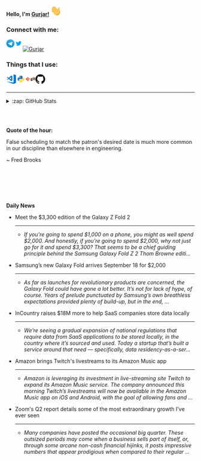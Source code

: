 #### Hello, I'm [Gurjar!](https://GurjarKing.github.io) <img src="https://raw.githubusercontent.com/ABSphreak/ABSphreak/master/gifs/Hi.gif" width="30px"></h2>


### Connect with me:

[<img align="left" alt="Gurjar | Telegram" width="22px" src="https://raw.githubusercontent.com/github/explore/80688e429a7d4ef2fca1e82350fe8e3517d3494d/topics/telegram/telegram.png" />][Telegram]
[<img align="left" alt="Gurjar | Twitter" width="22px" src="https://raw.githubusercontent.com/github/explore/80688e429a7d4ef2fca1e82350fe8e3517d3494d/topics/twitter/twitter.png" />][Twitter]

<br > <a href="https://github.com/GurjarKing"><img src="https://komarev.com/ghpvc/?username=GurjarKing" alt="Gurjar" /></a> <br />

<!-- <br >

![](https://visitor-badge.glitch.me/badge?page_id=GurjarKing)

<br /> -->

### Things that I use:

[<img align="left" alt="Visual Studio Code" width="26px" src="https://raw.githubusercontent.com/github/explore/80688e429a7d4ef2fca1e82350fe8e3517d3494d/topics/visual-studio-code/visual-studio-code.png" />][VSCode]
[<img align="left" alt="Python" width="26px" src="https://raw.githubusercontent.com/github/explore/80688e429a7d4ef2fca1e82350fe8e3517d3494d/topics/python/python.png" />][Python]
[<img align="left" alt="Git" width="26px" src="https://raw.githubusercontent.com/github/explore/80688e429a7d4ef2fca1e82350fe8e3517d3494d/topics/git/git.png" />][Git]
[<img align="left" alt="GitHub" width="26px" src="https://raw.githubusercontent.com/github/explore/78df643247d429f6cc873026c0622819ad797942/topics/github/github.png" />][Github]

<br />
<br />

---
<details>
  <summary>:zap: GitHub Stats</summary>

<img align="left" alt="Gurjar's Github Stats" src="https://github-readme-stats.vercel.app/api?username=GurjarKing&show_icons=true&hide_border=true&count_private=true&include_all_commit=true&theme=algolia" />

</details>

<!-- ### 🔔 My latest tweet
<a href="https://twitter.com/Gurjar_King43" target="_blank">
	<img src="https://github.com/GurjarKing/GurjarKing/raw/master/tweet.png" width="70%" align="center" alt="Click to view on Twitter" title="My latest tweet, as an image"/>
</a> -->
<br>

<pre>

</pre>

**Quote of the hour:**

False scheduling to match the patron's desired date is much more common in our discipline than elsewhere in engineering.

~ Fred Brooks
<pre>

</pre>
<br>
<pre>


</pre>
<strong>Daily News</strong>
  
  - Meet the $3,300 edition of the Galaxy Z Fold 2
     <hr/>
     
      - *If you’re going to spend $1,000 on a phone, you might as well spend $2,000. And honestly, if you’re going to spend $2,000, why not just go for it and spend $3,300? That seems to be a chief guiding principle behind the Samsung Galaxy Fold Z 2 Thom Browne editi…*
     
  - Samsung’s new Galaxy Fold arrives September 18 for $2,000
      <hr/>
      
      - *As far as launches for revolutionary products are concerned, the Galaxy Fold could have gone a lot better. It’s not for lack of hype, of course. Years of prelude punctuated by Samsung’s own breathless expectations provided plenty of build-up, but in the end, …*
      
  - InCountry raises $18M more to help SaaS companies store data locally
      <hr/>
      
      - *We’re seeing a gradual expansion of national regulations that require data from SaaS applications to be stored locally, in the country where it’s sourced and used. Today a startup that’s built a service around that need — specifically, data residency-as-a-ser…*
      
  - Amazon brings Twitch's livestreams to its Amazon Music app
      <hr/>
      
      - *Amazon is leveraging its investment in live-streaming site Twitch to expand its Amazon Music service. The company announced this morning Twitch’s livestreams will now be available in the Amazon Music app on iOS and Android, with the goal of allowing fans and …*
       
  - Zoom's Q2 report details some of the most extraordinary growth I've ever seen
      <hr/>
       
       - *Many companies have posted the occasional big quarter. These outsized periods may come when a business sells part of itself, or, through some arcane non-cash financial hijinks, it posts impressive numbers that appear prodigious when compared to their regular …*
      

<br />

[VSCode]: https://code.visualstudio.com/
[Python]: https://www.python.org/
[Git]: https://git-scm.com/
[Github]: https://github.com/
[Telegram]: https://t.me/Gurjar_King/
[Twitter]: https://twitter.com/Gurjar_King43/
